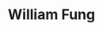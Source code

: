 ---
layout: page
title: William Fung
description: Ph.D. Candidate
img: https://media.licdn.com/dms/image/C4E03AQEyt5KQcBq86A/profile-displayphoto-shrink_800_800/0/1660167088445?e=1723680000&v=beta&t=kIOsg6ozU1zUtA1z5TxBp8absv26nimTMmOwTy20v90
redirect: https://www.linkedin.com/in/william-fung-a02614192/
importance: 6
category: Current
---